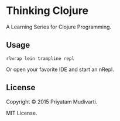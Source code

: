 Thinking Clojure
================

A Learning Series for Clojure Programming.

## Usage

	rlwrap lein trampline repl

Or open your favorite IDE and start an nRepl.

## License

Copyright © 2015 Priyatam Mudivarti.

MIT License.
